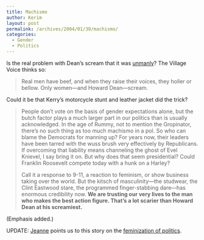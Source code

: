 ```yaml
---
title: Machismo
author: Kerim
layout: post
permalink: /archives/2004/01/30/machismo/
categories:
  - Gender
  - Politics
---
```

Is the real problem with Dean&#8217;s scream that it was <a href="http://www.villagevoice.com/issues/0404/goldstein.php" onclick="_gaq.push(['_trackEvent', 'outbound-article', 'http://www.villagevoice.com/issues/0404/goldstein.php', 'unmanly']);" >unmanly</a>? The Village Voice thinks so:

> Real men have beef, and when they raise their voices, they holler or bellow. Only women&#8212;and Howard Dean&#8212;scream.

Could it be that Kerry&#8217;s motorcycle stunt and leather jacket did the trick?

> People don&#8217;t vote on the basis of gender expectations alone, but the butch factor plays a much larger part in our politics than is usually acknowledged. In the age of Rummy, not to mention the Gropinator, there&#8217;s no such thing as too much machismo in a pol. So who can blame the Democrats for manning up? For years now, their leaders have been tarred with the wuss brush very effectively by Republicans. If overcoming that liability means channeling the ghost of Evel Knievel, I say bring it on. But why does that seem presidential? Could Franklin Roosevelt compete today with a hunk on a Harley?
> 
> Call it a response to 9-11, a reaction to feminism, or show business taking over the world. But the kitsch of masculinity&#8212;the studwear, the Clint Eastwood stare, the programmed finger-stabbing dare&#8212;has enormous credibility now. **We are trusting our very lives to the man who makes the best action figure. That&#8217;s a lot scarier than Howard Dean at his screamiest.**

(Emphasis added.)

UPDATE: <a href="http://bodyandsoul.typepad.com/blog/2004/01/the_lazy_blogge.html" onclick="_gaq.push(['_trackEvent', 'outbound-article', 'http://bodyandsoul.typepad.com/blog/2004/01/the_lazy_blogge.html', 'Jeanne']);" >Jeanne</a> points us to this story on the <a href="http://patriotboy.blogspot.com/2004_01_01_patriotboy_archive.html#107545174134304124" onclick="_gaq.push(['_trackEvent', 'outbound-article', 'http://patriotboy.blogspot.com/2004_01_01_patriotboy_archive.html#107545174134304124', 'feminization of politics']);" >feminization of politics</a>.

